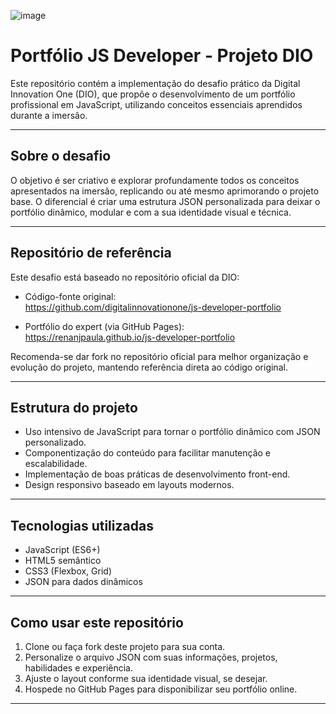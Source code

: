 ![image](https://github.com/user-attachments/assets/54039d76-149e-45ba-92bd-d5d990de4126)


# Portfólio JS Developer - Projeto DIO

Este repositório contém a implementação do desafio prático da Digital Innovation One (DIO), que propõe o desenvolvimento de um portfólio profissional em JavaScript, utilizando conceitos essenciais aprendidos durante a imersão.

---

## Sobre o desafio

O objetivo é ser criativo e explorar profundamente todos os conceitos apresentados na imersão, replicando ou até mesmo aprimorando o projeto base. O diferencial é criar uma estrutura JSON personalizada para deixar o portfólio dinâmico, modular e com a sua identidade visual e técnica.

---

## Repositório de referência

Este desafio está baseado no repositório oficial da DIO:

- Código-fonte original:  
  https://github.com/digitalinnovationone/js-developer-portfolio

- Portfólio do expert (via GitHub Pages):  
  https://renanjpaula.github.io/js-developer-portfolio

Recomenda-se dar fork no repositório oficial para melhor organização e evolução do projeto, mantendo referência direta ao código original.

---

## Estrutura do projeto

- Uso intensivo de JavaScript para tornar o portfólio dinâmico com JSON personalizado.
- Componentização do conteúdo para facilitar manutenção e escalabilidade.
- Implementação de boas práticas de desenvolvimento front-end.
- Design responsivo baseado em layouts modernos.

---

## Tecnologias utilizadas

- JavaScript (ES6+)
- HTML5 semântico
- CSS3 (Flexbox, Grid)
- JSON para dados dinâmicos

---

## Como usar este repositório

1. Clone ou faça fork deste projeto para sua conta.
2. Personalize o arquivo JSON com suas informações, projetos, habilidades e experiência.
3. Ajuste o layout conforme sua identidade visual, se desejar.
4. Hospede no GitHub Pages para disponibilizar seu portfólio online.

---


